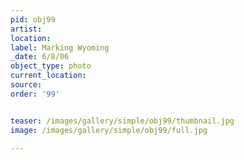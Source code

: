 ```yaml
---
pid: obj99
artist: 
location: 
label: Marking Wyoming
_date: 6/8/06
object_type: photo
current_location: 
source: 
order: '99'


teaser: /images/gallery/simple/obj99/thumbnail.jpg
image: /images/gallery/simple/obj99/full.jpg
 
---
```

